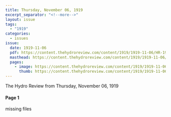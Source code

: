 ```yaml
---
title: Thursday, November 06, 1919
excerpt_separator: "<!--more-->"
layout: issue
tags:
  - "1919"
categories:
  - issues
issue:
  date: 1919-11-06
  pdf: https://content.thehydroreview.com/content/1919/1919-11-06/HR-1919-11-06.pdf
  masthead: https://content.thehydroreview.com/content/1919/1919-11-06/masthead/HR-1919-11-06.jpg
  pages:
    - image: https://content.thehydroreview.com/content/1919/1919-11-06/medium/HR-1919-11-06-01.jpg
      thumb: https://content.thehydroreview.com/content/1919/1919-11-06/thumbnails/HR-1919-11-06-01.jpg
---
```


The Hydro Review from Thursday, November 06, 1919

<!--more-->

<h4>Page 1</h4>
<p>missing files</p>
